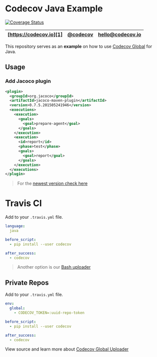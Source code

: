 Codecov Java Example
====================
[![Coverage Status](https://coveralls.io/repos/furknyavuz/example-java/badge.svg?branch=master&service=github)](https://coveralls.io/github/furknyavuz/example-java?branch=master)

| [https://codecov.io][1] | [@codecov][2] | [hello@codecov.io][3] |
| ----------------------- | ------------- | --------------------- |


This repository serves as an **example** on how to use [Codecov Global][4] for Java.

## Usage


### Add Jacoco plugin
```xml
<plugin>
  <groupId>org.jacoco</groupId>
  <artifactId>jacoco-maven-plugin</artifactId>
  <version>0.7.5.201505241946</version>
  <executions>
    <execution>
      <goals>
        <goal>prepare-agent</goal>
      </goals>
    </execution>
    <execution>
      <id>report</id>
      <phase>test</phase>
      <goals>
        <goal>report</goal>
      </goals>
    </execution>
  </executions>
</plugin>
```
> For the [newest version check here](http://www.eclemma.org/jacoco/)


# Travis CI

Add to your `.travis.yml` file.
```yml
language:
  java

before_script:
  - pip install --user codecov

after_success:
  - codecov
```

> Another option is our [Bash uploader](https://github.com/codecov/codecov-bash)

## Private Repos

Add to your `.travis.yml` file.
```yml
env:
  global:
    - CODECOV_TOKEN=:uuid-repo-token

before_script:
  - pip install --user codecov

after_success:
  - codecov
```

View source and learn more about [Codecov Global Uploader][4]

[1]: https://codecov.io/
[2]: https://twitter.com/codecov
[3]: mailto:hello@codecov.io
[4]: https://github.com/codecov/codecov-python
